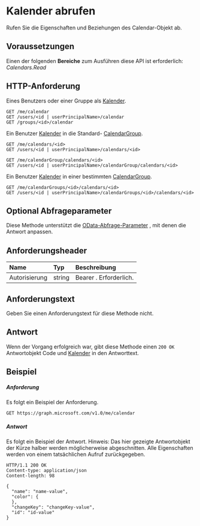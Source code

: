 # <a name="get-calendar"></a>Kalender abrufen

Rufen Sie die Eigenschaften und Beziehungen des Calendar-Objekt ab.
## <a name="prerequisites"></a>Voraussetzungen
Einen der folgenden **Bereiche** zum Ausführen diese API ist erforderlich: *Calendars.Read*
## <a name="http-request"></a>HTTP-Anforderung
<!-- { "blockType": "ignored" } -->
Eines Benutzers oder einer Gruppe als [Kalender](../resources/calendar.md).
```http
GET /me/calendar
GET /users/<id | userPrincipalName>/calendar
GET /groups/<id>/calendar
```
Ein Benutzer [Kalender](../resources/calendar.md) in die Standard- [CalendarGroup](../resources/calendargroup.md).
```http
GET /me/calendars/<id>
GET /users/<id | userPrincipalName>/calendars/<id>

GET /me/calendarGroup/calendars/<id>
GET /users/<id | userPrincipalName>/calendarGroup/calendars/<id>
```
Ein Benutzer [Kalender](../resources/calendar.md) in einer bestimmten [CalendarGroup](../resources/calendargroup.md).
```http
GET /me/calendarGroups/<id>/calendars/<id>
GET /users/<id | userPrincipalName>/calendarGroups/<id>/calendars/<id>
```
## <a name="optional-query-parameters"></a>Optional Abfrageparameter
Diese Methode unterstützt die [OData-Abfrage-Parameter](http://graph.microsoft.io/docs/overview/query_parameters) , mit denen die Antwort anpassen.
## <a name="request-headers"></a>Anforderungsheader
| Name       | Typ | Beschreibung|
|:-----------|:------|:----------|
| Autorisierung  | string  | Bearer <token>. Erforderlich. |

## <a name="request-body"></a>Anforderungstext
Geben Sie einen Anforderungstext für diese Methode nicht.
## <a name="response"></a>Antwort
Wenn der Vorgang erfolgreich war, gibt diese Methode einen `200 OK` Antwortobjekt Code und [Kalender](../resources/calendar.md) in den Antworttext.
## <a name="example"></a>Beispiel
##### <a name="request"></a>Anforderung
Es folgt ein Beispiel der Anforderung.
<!-- {
  "blockType": "request",
  "name": "get_calendar"
}-->
```http
GET https://graph.microsoft.com/v1.0/me/calendar
```
##### <a name="response"></a>Antwort
Es folgt ein Beispiel der Antwort. Hinweis: Das hier gezeigte Antwortobjekt der Kürze halber werden möglicherweise abgeschnitten. Alle Eigenschaften werden von einem tatsächlichen Aufruf zurückgegeben.
<!-- {
  "blockType": "response",
  "truncated": true,
  "@odata.type": "microsoft.graph.calendar"
} -->
```http
HTTP/1.1 200 OK
Content-type: application/json
Content-length: 98

{
  "name": "name-value",
  "color": {
  },
  "changeKey": "changeKey-value",
  "id": "id-value"
}
```

<!-- uuid: 8fcb5dbc-d5aa-4681-8e31-b001d5168d79
2015-10-25 14:57:30 UTC -->
<!-- {
  "type": "#page.annotation",
  "description": "Get calendar",
  "keywords": "",
  "section": "documentation",
  "tocPath": ""
}-->
